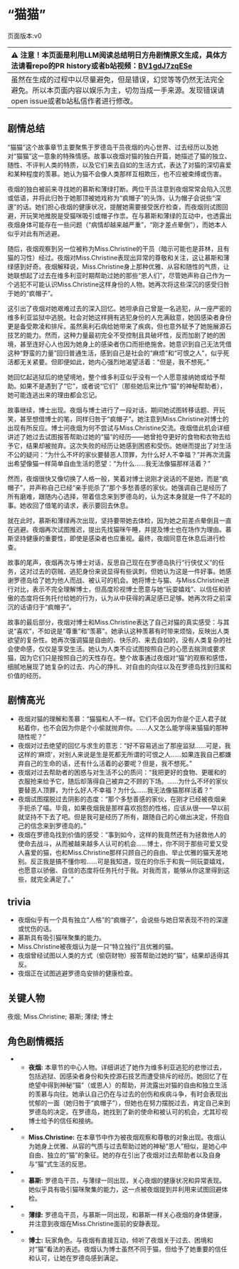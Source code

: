 # “猫猫”
页面版本:v0
 

| :warning: 注意！本页面是利用LLM阅读总结明日方舟剧情原文生成，具体方法请看repo的PR history或者b站视频：[BV1gdJ7zqESe](https://www.bilibili.com/video/BV1gdJ7zqESe/)         |
|:----------------------------|
| 虽然在生成的过程中以尽量避免，但是错误，幻觉等等仍然无法完全避免。所以本页面内容以娱乐为主，切勿当成一手来源。发现错误请open issue或者b站私信作者进行修改。|



## 剧情总结
“猫猫”这个故事章节主要聚焦于罗德岛干员夜烟的内心世界、过去经历以及她对“猫猫”这一意象的特殊情感。故事以夜烟对猫的独白开篇，她描述了猫的独立、随性、不评判人类的特质，以及它们来去自如的生活方式，表达了对猫的深切喜爱和某种程度的羡慕。她认为猫不会像人类那样互相欺压，也不应被束缚或伤害。

夜烟的独白被前来寻找她的慕斯和薄绿打断。两位干员注意到夜烟常常会陷入沉思或低语，并将此归咎于她那顶被她戏称为“疯帽子”的头饰，认为帽子会说些“深邃”的话。她们担心夜烟的健康状况，提醒她需要接受医疗检查，而夜烟则试图回避，开玩笑地推脱是受猫咪吸引或帽子作祟。在与慕斯和薄绿的互动中，也透露出夜烟身体可能存在一些问题（“病情却越来越严重”，“刚才差点晕倒”），而她本人似乎对此有所逃避。

随后，夜烟观察到另一位被称为Miss.Christine的干员（暗示可能也是菲林，且有猫的习性）经过。夜烟对Miss.Christine表现出异常的尊敬和关注，这让慕斯和薄绿感到好奇。夜烟解释说，Miss.Christine身上那种优雅、从容和随性的气质，让她联想起了过去在维多利亚时期帮助过她的那些“恩人们”，尽管她声称自己作为一个逃犯不可能认识Miss.Christine这样身份的人物。她再次将这些深沉的感受归咎于她的“疯帽子”。

这引出了夜烟对她艰难过去的深入回忆。她坦承自己曾是一名逃犯，从一座严密的维多利亚监狱中逃脱。社会对她这样拥有逃犯身份的人充满敌意，她因感染者身份更是备受欺凌和排斥。虽然奥利石病给她带来了疾病，但也意外赋予了她施展源石技艺的能力。然而，这种力量最初完全不受控制且具破坏性，反而加剧了她的困境，甚至连好心人也因为她身上的感染者伤口而拒绝施舍。她意识到自己无法凭借这种“野蛮的力量”回归普通生活，感到自己是社会的“麻烦”和“可恨之人”，似乎死活都无关紧要。但即便如此，她内心强烈地渴望活着：“但是，我不想死。”

她回忆起逃狱后的绝望境地，整个维多利亚似乎没有一个人愿意接纳她或给予帮助。如果不是遇到了“它”，或者说“它们”（那些她后来比作“猫”的神秘帮助者），她可能连逃出来的理由都会忘记。

故事继续，博士出现。夜烟与博士进行了一段对话，期间她试图转移话题、开玩笑，甚至想借博士的笔，同样归咎于“疯帽子”。她注意到Miss.Christine对博士的出现有所反应。博士问夜烟为何不尝试与Miss.Christine交流。夜烟借此机会详细讲述了她过去试图报答帮助过她的“猫”的经历——她曾抢夺更好的食物和衣物去给予它，结果却被抛弃。这次失败的经历让她感到困惑和受伤。她继而提出了对生活不公的疑问：“为什么不坏的家伙要替恶人顶罪，为什么好人不幸福？”并再次流露出希望像猫一样简单自由生活的愿望：“为什么......我无法像猫那样活着？”

然而，夜烟很快又像切换了人格一般，笑着对博士说刚才说话的不是她，而是“疯帽子”，并声称自己已经“亲手扼杀了”那个多愁善感的家伙。她强调自己是经历了所有磨难，跟随内心选择，带着信念来到罗德岛的，认为这本身就是一件了不起的事。她收回了借笔的请求，表示要回去休息。

就在此时，慕斯和薄绿再次出现，坚持要带她去体检，因为她之前差点晕倒且一直在逃避。夜烟再次试图推迟，提出先找猫咪午睡，并提及博士也在场作为理由。慕斯坚持健康的重要性，即使是感染者也应重视。最终，夜烟同意在休息后进行检查。

故事的尾声，夜烟再次与博士对话，反思自己现在在罗德岛执行“行侠仗义”的任务，这对过去的窃贼、逃犯身份来说显得有些讽刺，但她认为这是一件好事。她感谢罗德岛给了她为他人而战、被认可的机会。她将博士与猫、与Miss.Christine进行对比，表示不完全理解博士，但高度珍视博士愿意与她“玩耍嬉戏”、以信任和骄傲的态度将任务托付给她的行为，认为从中获得的满足感已足够。她再次将之前深沉的话语归于“疯帽子”。

故事的最后部分，夜烟对博士和Miss.Christine表达了自己对猫的真实感受：与其说“喜欢”，不如说是“尊重”和“羡慕”。她承认这种羡慕有时带来烦恼，反映出人类欲望的复杂性。她再次强调猫是自由的、快乐的、来去自如的，没有人类复杂的社会使命感，仅仅是享受生活。她认为人类不应试图按照自己的心愿去揣测或要求猫，因为它们只是按照自己的天性存在。整个故事通过夜烟对“猫”的观察和感悟，细腻地展现了她复杂的过去、内心的挣扎、对自由的向往以及在罗德岛找到归属和价值的经历。
## 剧情高光
- 夜烟对猫的理解和羡慕：“猫猫和人不一样。它们不会因为你是个正人君子就粘着你，也不会因为你是个小偷就抛弃你。......人又怎么能学得来猫猫的那种随性呢？”
- 夜烟对过去绝望的回忆与求生的意志：“好不容易逃出了那座监狱......可是，我这样的‘麻烦’，对别人来说是生是死都无所谓的可恨之人......如果连我自己都嫌弃自己的生命的话，还有什么活着的必要呢？但是，我不想死。”
- 夜烟对过去帮助者的困惑与对生活不公的质问：“我把更好的食物、更暖和的衣服抢来给予它，随后却落得自己被弃之不顾的下场。......为什么不坏的家伙要替恶人顶罪，为什么好人不幸福？为什么......我无法像猫那样活着？”
- 夜烟试图摆脱过去阴影的态度：“那个多愁善感的家伙，在刚才已经被夜烟亲手扼杀了喵。毕竟，如果夜烟我是那样喜欢抱怨的性格，应该从很——早以前就坚持不下去了吧。但是我可是经历了所有，跟随自己的心做出决定，怀抱自己的信念来到罗德岛的。”
- 夜烟在罗德岛找到价值的感受：“事到如今，这样的我竟然还有为拯救他人的使命去战斗，从而被越来越多人认可的机会......博士，你不同于那些可爱又受人喜爱的猫，也和Miss.Christine那样只顾自己的自由、举止优雅的猫天差地别。反正我是搞不懂你啦......可是我知道，现在的你乐于和我一同玩耍嬉戏，也愿意以骄傲、自信的态度将任务托付于我。对我而言，能够从你这里得到这些，就完全满足了。”
## trivia
- 夜烟似乎有一个具有独立“人格”的“疯帽子”，会说些与她日常表现不符的深邃或忧伤的话。
- 慕斯具有吸引猫咪聚集的能力。
- Miss.Christine被夜烟认为是一只“特立独行”且优雅的猫。
- 夜烟曾经试图以人类的方式（偷窃财物）报答帮助过她的“猫”，结果却适得其反。
- 夜烟正在试图逃避罗德岛安排的健康检查。
## 关键人物
夜烟; Miss.Christine; 慕斯; 薄绿; 博士
## 角色剧情概括
-   - **夜烟:** 本章节的中心人物。详细讲述了她作为维多利亚逃犯的悲惨过去，包括逃狱、因感染者身份和失控源石技艺而遭受排斥的经历。她回忆了在绝望中得到神秘“猫”（或恩人）的帮助，并流露出对猫的自由和独立生活的羡慕与向往。她承认自己仍在与过去的创伤和疾病斗争，有时会表现出忧郁的一面（她归咎于“疯帽子”），但她也在努力摆脱过去，肯定自己来到罗德岛的决定。在罗德岛，她找到了新的使命和被认可的机会，尤其珍视博士给予的信任和接纳。
-   - **Miss.Christine:** 在本章节中作为被夜烟观察和尊敬的对象出现。夜烟认为她身上优雅、从容的气质与过去帮助过她的神秘“恩人”相似，是她心中自由、独立的“猫”的象征。她的存在引出了夜烟对过去帮助者以及自身与“猫”式生活的反思。
-   - **慕斯:** 罗德岛干员，与薄绿一同出现，关心夜烟的健康状况和异常表现。她似乎具有吸引猫咪聚集的能力，这一点被夜烟提到并利用来试图回避体检。
-   - **薄绿:** 罗德岛干员，与慕斯一同出现，和慕斯一样关心夜烟的身体健康，并注意到夜烟在Miss.Christine面前的安静表现。
-   - **博士:** 玩家角色。与夜烟有直接互动，倾听了夜烟关于过去、困境和对“猫”看法的表述。夜烟认为博士虽然不同于猫，但给予了她重要的信任和认可，让她在罗德岛感到满足。